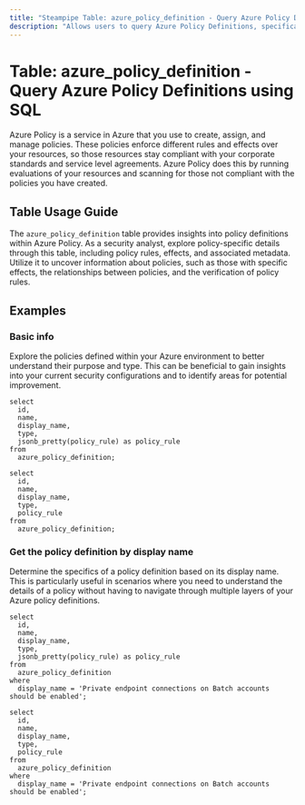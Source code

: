 ```yaml
---
title: "Steampipe Table: azure_policy_definition - Query Azure Policy Definitions using SQL"
description: "Allows users to query Azure Policy Definitions, specifically the details of policy definitions within Azure Policy, providing insights into policy details and compliance information."
---
```


# Table: azure_policy_definition - Query Azure Policy Definitions using SQL

Azure Policy is a service in Azure that you use to create, assign, and manage policies. These policies enforce different rules and effects over your resources, so those resources stay compliant with your corporate standards and service level agreements. Azure Policy does this by running evaluations of your resources and scanning for those not compliant with the policies you have created.

## Table Usage Guide

The `azure_policy_definition` table provides insights into policy definitions within Azure Policy. As a security analyst, explore policy-specific details through this table, including policy rules, effects, and associated metadata. Utilize it to uncover information about policies, such as those with specific effects, the relationships between policies, and the verification of policy rules.

## Examples

### Basic info
Explore the policies defined within your Azure environment to better understand their purpose and type. This can be beneficial to gain insights into your current security configurations and to identify areas for potential improvement.

```sql+postgres
select
  id,
  name,
  display_name,
  type,
  jsonb_pretty(policy_rule) as policy_rule
from
  azure_policy_definition;
```

```sql+sqlite
select
  id,
  name,
  display_name,
  type,
  policy_rule
from
  azure_policy_definition;
```

### Get the policy definition by display name
Determine the specifics of a policy definition based on its display name. This is particularly useful in scenarios where you need to understand the details of a policy without having to navigate through multiple layers of your Azure policy definitions.

```sql+postgres
select
  id,
  name,
  display_name,
  type,
  jsonb_pretty(policy_rule) as policy_rule
from
  azure_policy_definition
where
  display_name = 'Private endpoint connections on Batch accounts should be enabled';
```

```sql+sqlite
select
  id,
  name,
  display_name,
  type,
  policy_rule
from
  azure_policy_definition
where
  display_name = 'Private endpoint connections on Batch accounts should be enabled';
```